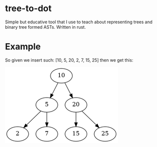 # tree-to-dot
Simple but educative tool that I use to teach about representing trees and binary tree formed ASTs. Written in rust.

# Example
So given we insert such: [10, 5, 20, 2, 7, 15, 25] then we get this:


![tree representation](https://github.com/LLayta/tree-to-dot/blob/main/img/example.png)
